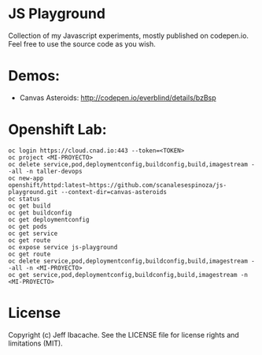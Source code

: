 JS Playground
=============
Collection of my Javascript experiments, mostly published on codepen.io. Feel free to use the source code as you wish.

Demos:
=============
* Canvas Asteroids: http://codepen.io/everblind/details/bzBsp

Openshift Lab:
==============
```
oc login https://cloud.cnad.io:443 --token=<TOKEN>
oc project <MI-PROYECTO>
oc delete service,pod,deploymentconfig,buildconfig,build,imagestream --all -n taller-devops
oc new-app openshift/httpd:latest~https://github.com/scanalesespinoza/js-playground.git --context-dir=canvas-asteroids
oc status
oc get build
oc get buildconfig
oc get deploymentconfig
oc get pods
oc get service
oc get route
oc expose service js-playground
oc get route
oc delete service,pod,deploymentconfig,buildconfig,build,imagestream --all -n <MI-PROYECTO>
oc get service,pod,deploymentconfig,buildconfig,build,imagestream -n <MI-PROYECTO>
```

License
=============
Copyright (c) Jeff Ibacache. See the LICENSE file for license rights and limitations (MIT).
